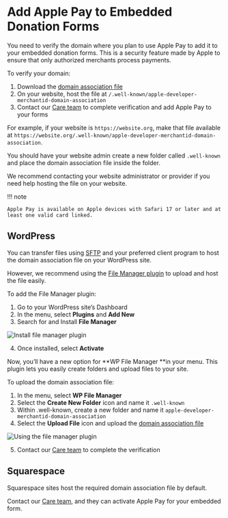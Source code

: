 # Add Apple Pay to Embedded Donation Forms

You need to verify the domain where you plan to use Apple Pay to add it to your embedded donation forms. This is a security feature made by Apple to ensure that only authorized merchants process payments.

To verify your domain:

1. Download the [domain association file](https://stripe.com/files/apple-pay/apple-developer-merchantid-domain-association)
2. On your website, host the file at `/.well-known/apple-developer-merchantid-domain-association`
3. Contact our [Care team](https://support.classy.org/s/contactcare) to complete verification and add Apple Pay to your forms

For example, if your website is `https://website.org`, make that file available at `https://website.org/.well-known/apple-developer-merchantid-domain-association`.

You should have your website admin create a new folder called `.well-known` and place the domain association file inside the folder.

We recommend contacting your website administrator or provider if you need help hosting the file on your website.

!!! note

    Apple Pay is available on Apple devices with Safari 17 or later and at least one valid card linked.

## WordPress

You can transfer files using [SFTP](https://wordpress.com/support/sftp/) and your preferred client program to host the domain association file on your WordPress site.

However, we recommend using the [File Manager plugin](https://wordpress.org/plugins/wp-file-manager/) to upload and host the file easily.

To add the File Manager plugin:

1. Go to your WordPress site’s Dashboard
2. In the menu, select **Plugins** and **Add New**
3. Search for and Install **File Manager**

![Install file manager plugin](https://learn.classy.org/rs/673-DCU-558/images/edf-apple-pay-file-manager-plugin.png?version=1)

4. Once installed, select **Activate**

Now, you’ll have a new option for **WP File Manager **in your menu. This plugin lets you easily create folders and upload files to your site.

To upload the domain association file:

1. In the menu, select **WP File Manager**
2. Select the **Create New Folder** icon and name it `.well-known`
3. Within .well-known, create a new folder and name it `apple-developer-merchantid-domain-association`
4. Select the **Upload File** icon and upload the [domain association file](https://stripe.com/files/apple-pay/apple-developer-merchantid-domain-association)

![Using the file manager plugin](https://learn.classy.org/rs/673-DCU-558/images/edf-apple-pay-using-file-manager.png?version=0)

5. Contact our [Care team](https://support.classy.org/s/contactcare) to complete the verification

## Squarespace

Squarespace sites host the required domain association file by default.

Contact our [Care team](https://support.classy.org/s/contactcare), and they can activate Apple Pay for your embedded form.
